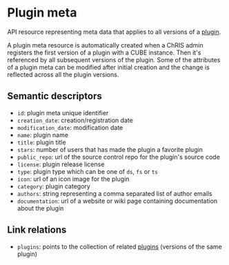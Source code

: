 # Plugin meta

API resource representing meta data that applies to all versions of a [plugin](plugin.md). 

A plugin meta resource is automatically created when a ChRIS admin registers the first 
version of a plugin with a CUBE instance. Then it's referenced by all subsequent 
versions of the plugin. Some of the attributes of a plugin meta can be modified after 
initial creation and the change is reflected across all the plugin versions.


## Semantic descriptors

* `id`: plugin meta unique identifier
* `creation_date`: creation/registration date
* `modification_date`: modification date
* `name`: plugin name
* `title`: plugin title
* `stars`: number of users that has made the plugin a favorite plugin 
* `public_repo`: url of the source control repo for the plugin's source code 
* `license`: plugin release license 
* `type`: plugin type which can be one of `ds`, `fs` or `ts` 
* `icon`: url of an icon image for the plugin
* `category`: plugin category
* `authors`: string representing a comma separated list of author emails
* `documentation`: url of a website or wiki page containing documentation about the 
  plugin


## Link relations

* `plugins`: points to the collection of related [plugins](plugin.md) (versions of the 
  same plugin) 
